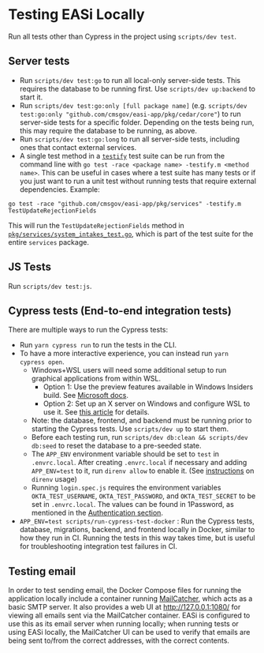 # Testing EASi Locally

Run all tests other than Cypress in the project using `scripts/dev test`.

## Server tests

- Run `scripts/dev test:go` to run all local-only server-side tests. This requires the database to be running first. Use `scripts/dev up:backend` to start it.
- Run `scripts/dev test:go:only [full package name]` (e.g. `scripts/dev test:go:only "github.com/cmsgov/easi-app/pkg/cedar/core"`) to run server-side tests for a specific folder. Depending on the tests being run, this may require the database to be running, as above.
- Run `scripts/dev test:go:long` to run all server-side tests, including ones that contact external services.
- A single test method in a [`testify`](https://pkg.go.dev/github.com/stretchr/testify@v1.7.0) test suite can be run from the command line with `go test -race <package name> -testify.m <method name>`. This can be useful in cases where a test suite has many tests or if you just want to run a unit test without running tests that require external dependencies. Example:
```
go test -race "github.com/cmsgov/easi-app/pkg/services" -testify.m TestUpdateRejectionFields
```
This will run the `TestUpdateRejectionFields` method in [`pkg/services/system_intakes_test.go`](/pkg/services/system_intakes_test.go), which is part of the test suite for the entire `services` package.

## JS Tests

Run `scripts/dev test:js`.

## Cypress tests (End-to-end integration tests)

There are multiple ways to run the Cypress tests:

- Run `yarn cypress run` to run the tests in the CLI.
- To have a more interactive experience, you can instead run `yarn cypress open`.
  - Windows+WSL users will need some additional setup to run graphical applications from within WSL.
    - Option 1: Use the preview features available in Windows Insiders build. See [Microsoft docs](https://docs.microsoft.com/en-us/windows/wsl/tutorials/gui-apps).
    - Option 2: Set up an X server on Windows and configure WSL to use it. See [this article](https://wilcovanes.ch/articles/setting-up-the-cypress-gui-in-wsl2-ubuntu-for-windows-10/) for details.
  - Note: the database, frontend, and backend must be running prior to starting the Cypress tests. Use `scripts/dev up` to start them.
  - Before each testing run, run `scripts/dev db:clean && scripts/dev db:seed` to reset the database to a pre-seeded state.
  - The `APP_ENV` environment variable should be set to `test` in `.envrc.local`. After creating `.envrc.local` if necessary and adding `APP_ENV=test` to it, run `direnv allow` to enable it. (See [instructions](./dev_environment_setup.md#Direnv) on `direnv` usage)
  - Running `login.spec.js` requires the environment variables `OKTA_TEST_USERNAME`, `OKTA_TEST_PASSWORD`, and `OKTA_TEST_SECRET` to be set in `.envrc.local`. The values can be found in 1Password, as mentioned in the [Authentication section](#authentication).
- `APP_ENV=test scripts/run-cypress-test-docker` : Run the Cypress tests,
  database, migrations, backend, and frontend locally in Docker, similar to how
  they run in CI. Running the tests in this way takes time, but is useful
  for troubleshooting integration test failures in CI.

## Testing email

In order to test sending email, the Docker Compose files for running the application locally include a container running [MailCatcher](https://mailcatcher.me/), which acts as a basic SMTP server. It also provides a web UI at http://127.0.0.1:1080/ for viewing all emails sent via the MailCatcher container. EASi is configured to use this as its email server when running locally; when running tests or using EASi locally, the MailCatcher UI can be used to verify that emails are being sent to/from the correct addresses, with the correct contents.
